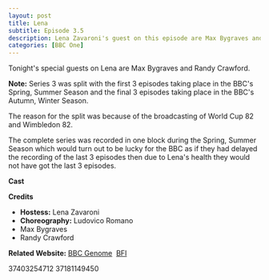 ```yaml
---
layout: post
title: Lena
subtitle: Episode 3.5
description: Lena Zavaroni's guest on this episode are Max Bygraves and Randy Crawford.
categories: [BBC One]
---
```


Tonight's special guests on Lena are Max Bygraves and Randy Crawford.

**Note:** Series 3 was split with the first 3 episodes taking place in the BBC's Spring, Summer Season and the final 3 episodes taking place in the BBC's Autumn, Winter Season.

The reason for the split was because of the broadcasting of World Cup 82 and Wimbledon 82.

The complete series was recorded in one block during the Spring, Summer Season which would turn out to be lucky for the BBC as if they had delayed the recording of the last 3 episodes then due to Lena's health they would not have got the last 3 episodes.

**Cast**

**Credits**

* **Hostess:** Lena Zavaroni
* **Choreography:** Ludovico Romano
* Max Bygraves
* Randy Crawford

**Related Website:**
<span class="post-categories">[BBC Genome](https://genome.ch.bbc.co.uk/f9b4944926394696ac9f872b11dd1967)&nbsp;
[BFI](http://explore.bfi.org.uk/4ce2b790cfbac)
</span>

37403254712
37181149450

